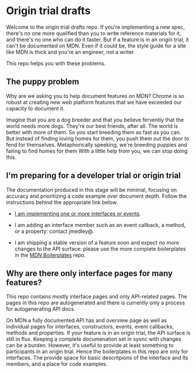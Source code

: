 # Origin trial drafts

Welcome to the origin trial drafts repo. If you're implementing a new spec, there's no one more qualified than you to write reference materials for it, and there's no one who can do it faster. But if a feature is in an origin trial, it can't be documented on MDN. Even if it could be, the style guide for a site like MDN is thick and you're an engineer, not a writer. 

This repo helps you with these problems. 

## The puppy problem

Why are we asking you to help document features on MDN? Chrome is so robust at creating new web platform features that we have exceeded our capacity to document it.  

Imagine that you are a dog breeder and that you believe fervently that the world needs more dogs. They're our best friends, after all. The world is better with more of them. So you start breeding them as fast as you can. But instead of finding loving homes for them, you push them out the door to fend for themselves. Metaphorically speeking, we're breeding puppies and failing to find homes for them With a little help from you, we can stop doing this.

## I'm preparing for a developer trial or origin trial

The documentation produced in this stage will be minimal, focusing on accuracy and prioritizing a code example over document depth. Follow the instructions behind the appropriate link below. 

* [I am implementing one or more interfaces or events](./api-instructions.md).

* I am adding an interface member such as an event callback, a method, or a property: contact jmedley@.

* I am shipping a stable version of a feature soon and expect no more changes to the API surface: please use the more complete boilerplates in the [MDN Boilerplates](https://github.com/jpmedley/mdn-boilerplates) repo. 

## Why are there only interface pages for many features?

This repo contains mostly interface pages and only API-related pages. The pages in this repo are autogenerated and there is currently only a process for autogenerating API docs.

On MDN a fully documented API has and overview page as well as individual pages for interfaces, constructors, events, event callbacks, methods and properties. If your feature is in an origin trial, the API surface is still in flux. Keeping a complete documenation set in sysnc with changes can be a burden. However, it's useful to provide at least something to participants in an origin trial. Hence the boilerplates in this repo are only for interfaces. The provide space for basic descritpions of the interface and its members, and a place for code examples.